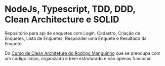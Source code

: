 # NodeJs, Typescript, TDD, DDD, Clean Architecture e SOLID
Repositório para api de enquetes com Login, Cadastro, Criação de Enquetes, Lista de Enquetes, Responder uma Enquete e Resultado da Enquete.

Do [Curso de Clean Architeture do Rodrigo Manguinho](https://www.udemy.com/course/tdd-com-mango/) que se preocupa com um código limpo, organizado e bem estruturado e não apenas funcional.

